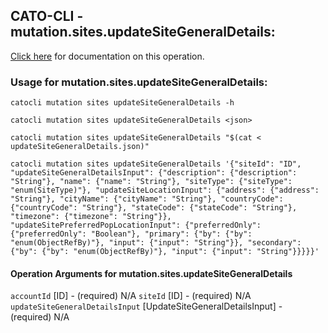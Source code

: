 
## CATO-CLI - mutation.sites.updateSiteGeneralDetails:
[Click here](https://api.catonetworks.com/documentation/#mutation-updateSiteGeneralDetails) for documentation on this operation.

### Usage for mutation.sites.updateSiteGeneralDetails:

`catocli mutation sites updateSiteGeneralDetails -h`

`catocli mutation sites updateSiteGeneralDetails <json>`

`catocli mutation sites updateSiteGeneralDetails "$(cat < updateSiteGeneralDetails.json)"`

`catocli mutation sites updateSiteGeneralDetails '{"siteId": "ID", "updateSiteGeneralDetailsInput": {"description": {"description": "String"}, "name": {"name": "String"}, "siteType": {"siteType": "enum(SiteType)"}, "updateSiteLocationInput": {"address": {"address": "String"}, "cityName": {"cityName": "String"}, "countryCode": {"countryCode": "String"}, "stateCode": {"stateCode": "String"}, "timezone": {"timezone": "String"}}, "updateSitePreferredPopLocationInput": {"preferredOnly": {"preferredOnly": "Boolean"}, "primary": {"by": {"by": "enum(ObjectRefBy)"}, "input": {"input": "String"}}, "secondary": {"by": {"by": "enum(ObjectRefBy)"}, "input": {"input": "String"}}}}}'`

#### Operation Arguments for mutation.sites.updateSiteGeneralDetails ####
`accountId` [ID] - (required) N/A 
`siteId` [ID] - (required) N/A 
`updateSiteGeneralDetailsInput` [UpdateSiteGeneralDetailsInput] - (required) N/A 
